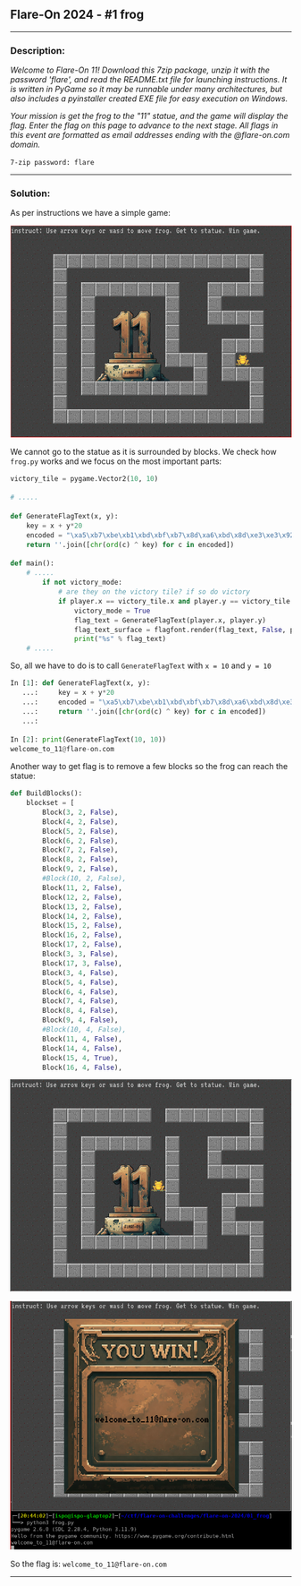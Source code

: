 ## Flare-On 2024 - #1 frog
___

### Description: 

*Welcome to Flare-On 11!*
*Download this 7zip package, unzip it with the password 'flare', and read the README.txt file for launching instructions.*
*It is written in PyGame so it may be runnable under many architectures, but also includes a pyinstaller created EXE file for easy execution on Windows.*

*Your mission is get the frog to the "11" statue, and the game will display the flag.*
*Enter the flag on this page to advance to the next stage.*
*All flags in this event are formatted as email addresses ending with the @flare-on.com domain.*

`7-zip password: flare`
___

### Solution:

As per instructions we have a simple game:

![alt text](images/game.png "")

We cannot go to the statue as it is surrounded by blocks. We check how `frog.py` works and we focus
on the most important parts:
```python
victory_tile = pygame.Vector2(10, 10)

# .....

def GenerateFlagText(x, y):
    key = x + y*20
    encoded = "\xa5\xb7\xbe\xb1\xbd\xbf\xb7\x8d\xa6\xbd\x8d\xe3\xe3\x92\xb4\xbe\xb3\xa0\xb7\xff\xbd\xbc\xfc\xb1\xbd\xbf"
    return ''.join([chr(ord(c) ^ key) for c in encoded])

def main():
    # .....
        if not victory_mode:
            # are they on the victory tile? if so do victory
            if player.x == victory_tile.x and player.y == victory_tile.y:
                victory_mode = True
                flag_text = GenerateFlagText(player.x, player.y)
                flag_text_surface = flagfont.render(flag_text, False, pygame.Color('black'))
                print("%s" % flag_text)
    # .....
```

So, all we have to do is to call `GenerateFlagText` with `x = 10` and `y = 10`


```python
In [1]: def GenerateFlagText(x, y):
   ...:     key = x + y*20
   ...:     encoded = "\xa5\xb7\xbe\xb1\xbd\xbf\xb7\x8d\xa6\xbd\x8d\xe3\xe3\x92\xb4\xbe\xb3\xa0\xb7\xff\xbd\xbc\xfc\xb1\xbd\xbf"
   ...:     return ''.join([chr(ord(c) ^ key) for c in encoded])
   ...: 

In [2]: print(GenerateFlagText(10, 10))
welcome_to_11@flare-on.com
```

Another way to get flag is to remove a few blocks so the frog can reach the statue:
```python
def BuildBlocks():
    blockset = [
        Block(3, 2, False),
        Block(4, 2, False),
        Block(5, 2, False),
        Block(6, 2, False),
        Block(7, 2, False),
        Block(8, 2, False),
        Block(9, 2, False),
        #Block(10, 2, False),
        Block(11, 2, False),
        Block(12, 2, False),
        Block(13, 2, False),
        Block(14, 2, False),
        Block(15, 2, False),
        Block(16, 2, False),
        Block(17, 2, False),
        Block(3, 3, False),
        Block(17, 3, False),
        Block(3, 4, False),
        Block(5, 4, False),
        Block(6, 4, False),
        Block(7, 4, False),
        Block(8, 4, False),
        Block(9, 4, False),
        #Block(10, 4, False),
        Block(11, 4, False),
        Block(14, 4, False),
        Block(15, 4, True),
        Block(16, 4, False),
```

![alt text](images/win.png "")

![alt text](images/flag.png "")


So the flag is: `welcome_to_11@flare-on.com`
___
